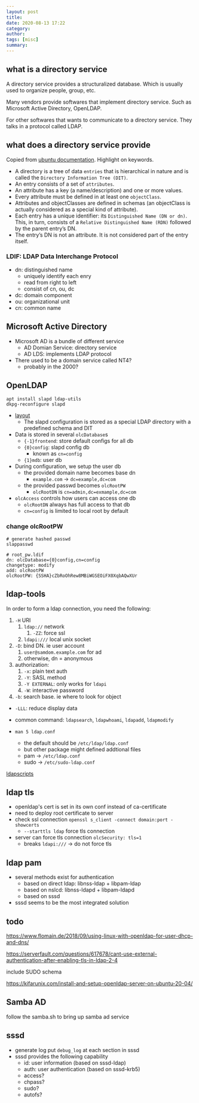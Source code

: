 ```yaml
---
layout: post
title: 
date: 2020-08-13 17:22
category: 
author: 
tags: [misc]
summary: 
---
```


## what is a directory service

A directory service provides a structuralized database.
Which is usually used to organize people, group, etc.

Many vendors provide softwares that implement directory service.
Such as Microsoft Active Directory, OpenLDAP.

For other softwares that wants to communicate to a directory service.
They talks in a protocol called LDAP.

## what does a directory service provide

Copied from [ubuntu documentation](https://ubuntu.com/server/docs/service-ldap). Highlight on keywords.

* A directory is a tree of data `entries` that is hierarchical in nature and is called the `Directory Information Tree (DIT)`.
* An entry consists of a set of `attributes`.
* An attribute has a key (a name/description) and one or more values.
* Every attribute must be defined in at least one `objectClass`.
* Attributes and objectClasses are defined in schemas (an objectClass is actually considered as a special kind of attribute).
* Each entry has a unique identifier: its `Distinguished Name (DN or dn)`. This, in turn, consists of a `Relative Distinguished Name (RDN)` followed by the parent entry’s DN.
* The entry’s DN is not an attribute. It is not considered part of the entry itself.

### LDIF: LDAP Data Interchange Protocol

* dn: distinguished name
  * uniquely identify each enry
  * read from right to left
  * consist of cn, ou, dc
* dc: domain component
* ou: organizational unit
* cn: common name

## Microsoft Active Directory

- Microsoft AD is a bundle of different service
  - AD Domian Service: directory service
  - AD LDS: implements LDAP protocol
- There used to be a domain service called NT4?
  - probably in the 2000?

## OpenLDAP

```
apt install slapd ldap-utils
dkpg-reconfigure slapd
```

* [layout](https://www.openldap.org/doc/admin24/slapdconf2.html#Configuration%20Layout)
  * The slapd configuration is stored as a special LDAP directory with a predefined schema and DIT
* Data is stored in several `olcDatabase`s
  * `{-1}frontend`: store default configs for all db
  * `{0}config`: slapd config db
    * known as `cn=config`
  * `{1}mdb`: user db
* During configuration, we setup the user db
  * the provided domain name becomes base dn
    * `example.com` -> `dc=example,dc=com`
  * the provided passwd becomes `olcRootPW`
    * `olcRootDN` is `cn=admin,dc=exmample,dc=com`
* `olcAccess` controls how users can access one db
  * `olcRootDN` always has full access to that db
  * `cn=config` is limited to local root by default

### change olcRootPW

```
# generate hashed passwd
slappasswd

# root_pw.ldif
dn: olcDatabase={0}config,cn=config
changetype: modify
add: olcRootPW
olcRootPW: {SSHA}cZbRoOhRew8MBiWGSEOiFX0XqbAQwXUr
```

## ldap-tools

In order to form a ldap connection, you need the following:

1. `-H` URI
   1. `ldap://` network
      1. `-ZZ`: force ssl
   2. `ldapi:///` local unix socket
2. `-D`: bind DN. ie user account
   1. `user@samdom.example.com` for ad 
   2. otherwise, dn = anonymous
3. authorization:
   1. `-x`: plain text auth
   2. `-Y`: SASL method
   3. `-Y EXTERNAL`: only works for `ldapi`
   4. `-W`: interactive password
4. `-b`: search base. ie where to look for object

* `-LLL`: reduce display data
* common command: `ldapsearch`, `ldapwhoami`, `ldapadd`, `ldapmodify`

* `man 5 ldap.conf`
  * the default should be `/etc/ldap/ldap.conf`
  * but other package might defined addtional files
  * pam -> `/etc/ldap.conf`
  * sudo -> `/etc/sudo-ldap.conf`

[ldapscripts](https://ubuntu.com/server/docs/service-ldap-usage)

## ldap tls

* openldap's cert is set in its own conf instead of ca-certificate
* need to deploy root certificate to server
* check ssl connection `openssl s_client -connect domain:port -showcerts`
  * `--starttls ldap` force tls connection
* server can force tls connection `olcSecurity: tls=1`
  * breaks `ldapi:///` -> do not force tls

## ldap pam

* several methods exist for authentication
  * based on direct ldap: libnss-ldap + libpam-ldap
  * based on nslcd: libnss-ldapd + libpam-ldapd
  * based on sssd
* sssd seems to be the most integrated solution

## todo

https://www.flomain.de/2018/09/using-linux-with-openldap-for-user-dhcp-and-dns/

https://serverfault.com/questions/617678/cant-use-external-authentication-after-enabling-tls-in-ldap-2-4

include SUDO schema

https://kifarunix.com/install-and-setup-openldap-server-on-ubuntu-20-04/

## Samba AD

follow the samba.sh to bring up samba ad service

## sssd

- generate log put `debug_log` at each section in sssd
- sssd provides the following capability
  - id: user information (based on sssd-ldap)
  - auth: user authentication (based on sssd-krb5)
  - access?
  - chpass?
  - sudo?
  - autofs?
